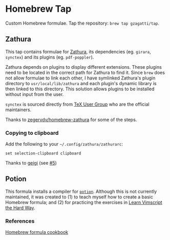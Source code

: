 # Homebrew Tap

Custom Homebrew formulae. Tap the repository: `brew tap gzagatti/tap`.

## Zathura

This tap contains formulae for [Zathura](https://pwmt.org/projects/zathura/),
its dependencies (eg. `girara`, `synctex`) and its plugins (eg. 
`pdf-poppler`). 

Zathura depends on plugins to display different extensions. These plugins 
need to be located in the correct path for Zathura to find it. Since 
`brew` does not allow formulae to link each other, I have symlinked 
Zathura's plugin directory to `usr/local/lib/zathura` and each plugin's 
dynamic library is then linked to this directory. This solution allows 
plugins to be installed without input from the user.

`synctex` is sourced directly from [TeX User Group](http://www.tug.org/)
who are the official maintainers.

Thanks to 
[zegervdv/homebrew-zathura](https://github.com/zegervdv/homebrew-zathura) 
for some of the steps.

### Copying to clipboard

Add the following to your `~/.config/zathura/zathurarc`:

```
set selection-clipboard clipboard
```

Thanks to [geigi](https://github.com/geigi) (see [#5](https://github.com/zegervdv/homebrew-zathura/issues/5))

## Potion

This formula installs a compiler for [`potion`](http://perl11.org/potion). 
Although this is not currently maintained, it was created to
(1) to teach myself how to create a basic Homebrew formula; and (2) for 
practicing the exercises in [Learn Vimscript the Hard 
Way](https://learnvimscriptthehardway.stevelosh.com/).

### References

[Homebrew formula cookbook](https://docs.brew.sh/Formula-Cookbook)

